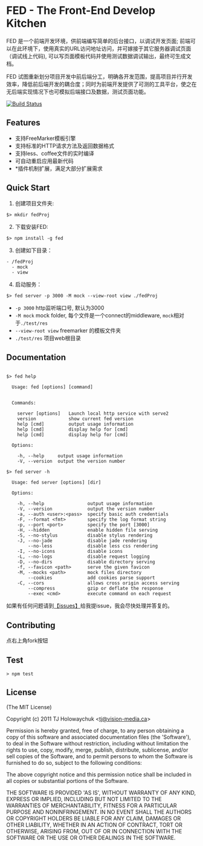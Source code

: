 FED - The Front-End Develop Kitchen
====================

FED 是一个前端开发环境，供前端编写简单的后台接口，以调试开发页面; 前端可以在此环境下，使用真实的URL访问地址访问，并可嫁接于其它服务器调试页面（调试线上代码), 可以写页面模板代码并使用测试数据调试输出，最终可生成文档。

FED 试图重新划分项目开发中前后端分工，明确各开发范围，提高项目并行开发效率，降低前后端开发的耦合度；同时为前端开发提供了可测的工具平台，使之在无后端实现情况下也可模拟后端接口及数据，测试页面功能。

[![Build Status](https://travis-ci.org/ijse/FED.png?branch=master)](https://travis-ci.org/ijse/FED)

## Features

* 支持FreeMarker模板引擎
* 支持标准的HTTP请求方法及返回数据格式
* 支持less、coffee文件的实时编译
* 可自动重启应用最新代码
* *插件机制扩展，满足大部分扩展需求

## Quick Start

1. 创建项目文件夹:

```
$> mkdir fedProj
```

2. 下载安装FED:

```
$> npm install -g fed
```

3. 创建如下目录：

```
- /fedProj
  - mock
  - view
```

4. 启动服务：

```
$> fed server -p 3000 -M mock --view-root view ./fedProj
```

- `-p 3000` http监听端口号, 默认为3000
- `-M mock` mock folder, 每个文件是一个connect的middleware, `mock`相对于`./test/res`
- `--view-root view` freemarker 的模板文件夹
- `./test/res` 项目web根目录


## Documentation

```

$> fed help

  Usage: fed [options] [command]


  Commands:

    server [options]   Launch local http service with serve2
    version            show current fed version
    help [cmd]         output usage information
    help [cmd]         display help for [cmd]
    help [cmd]         display help for [cmd]

  Options:

    -h, --help     output usage information
    -V, --version  output the version number

$> fed server -h

  Usage: fed server [options] [dir]

  Options:

    -h, --help                output usage information
    -V, --version             output the version number
    -a, --auth <user>:<pass>  specify basic auth credentials
    -F, --format <fmt>        specify the log format string
    -p, --port <port>         specify the port [3000]
    -H, --hidden              enable hidden file serving
    -S, --no-stylus           disable stylus rendering
    -J, --no-jade             disable jade rendering
        --no-less             disable less css rendering
    -I, --no-icons            disable icons
    -L, --no-logs             disable request logging
    -D, --no-dirs             disable directory serving
    -f, --favicon <path>      serve the given favicon
    -M, --mocks <path>        mock files directory
        --cookies             add cookies parse support
    -C, --cors                allows cross origin access serving
        --compress            gzip or deflate the response
        --exec <cmd>          execute command on each request

```

如果有任何问题请到[【issues】](https://github.com/ijse/FED/issues)给我提issue，我会尽快处理并答复的。


## Contributing

点右上角fork按钮

## Test

	> npm test


## License

(The MIT License)

Copyright (c) 2011 TJ Holowaychuk &lt;tj@vision-media.ca&gt;

Permission is hereby granted, free of charge, to any person obtaining
a copy of this software and associated documentation files (the
'Software'), to deal in the Software without restriction, including
without limitation the rights to use, copy, modify, merge, publish,
distribute, sublicense, and/or sell copies of the Software, and to
permit persons to whom the Software is furnished to do so, subject to
the following conditions:

The above copyright notice and this permission notice shall be
included in all copies or substantial portions of the Software.

THE SOFTWARE IS PROVIDED 'AS IS', WITHOUT WARRANTY OF ANY KIND,
EXPRESS OR IMPLIED, INCLUDING BUT NOT LIMITED TO THE WARRANTIES OF
MERCHANTABILITY, FITNESS FOR A PARTICULAR PURPOSE AND NONINFRINGEMENT.
IN NO EVENT SHALL THE AUTHORS OR COPYRIGHT HOLDERS BE LIABLE FOR ANY
CLAIM, DAMAGES OR OTHER LIABILITY, WHETHER IN AN ACTION OF CONTRACT,
TORT OR OTHERWISE, ARISING FROM, OUT OF OR IN CONNECTION WITH THE
SOFTWARE OR THE USE OR OTHER DEALINGS IN THE SOFTWARE.

